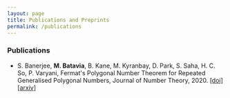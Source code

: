 ```yaml
---
layout: page
title: Publications and Preprints
permalink: /publications
---
```


### Publications

* S. Banerjee, **M. Batavia**, B. Kane, M. Kyranbay, D. Park, S. Saha, H. C. So, P. Varyani, Fermat's Polygonal Number Theorem for Repeated Generalised Polygonal Numbers, Journal of Number Theory, 2020. [[doi]](https://doi.org/10.1016/j.jnt.2020.05.024) [[arxiv]](https://arxiv.org/abs/1908.02102) 
